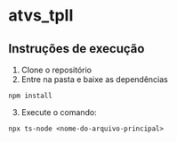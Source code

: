 # atvs_tpII
## Instruções de execução
1. Clone o repositório
2. Entre na pasta e baixe as dependências
```
npm install
```
3. Execute o comando:
```
npx ts-node <nome-do-arquivo-principal>
```
